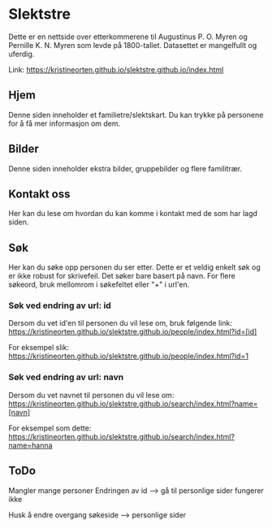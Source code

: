# Slektstre
Dette er en nettside over etterkommerene til Augustinus P. O. Myren og Pernille K. N. Myren som levde på 1800-tallet. Datasettet er mangelfullt og uferdig.

Link: https://kristineorten.github.io/slektstre.github.io/index.html

## Hjem
Denne siden inneholder et familietre/slektskart. Du kan trykke på personene for å få mer informasjon om dem.

## Bilder
Denne siden inneholder ekstra bilder, gruppebilder og flere familitrær.

## Kontakt oss
Her kan du lese om hvordan du kan komme i kontakt med de som har lagd siden.

## Søk
Her kan du søke opp personen du ser etter. Dette er et veldig enkelt søk og er ikke robust for skrivefeil. Det søker bare basert på navn. For flere søkeord, bruk mellomrom i søkefeltet eller "+" i url'en.

### Søk ved endring av url: id
Dersom du vet id'en til personen du vil lese om, bruk følgende link:
https://kristineorten.github.io/slektstre.github.io/people/index.html?id=[id]

For eksempel slik:
https://kristineorten.github.io/slektstre.github.io/people/index.html?id=1

### Søk ved endring av url: navn
Dersom du vet navnet til personen du vil lese om:
https://kristineorten.github.io/slektstre.github.io/search/index.html?name=[navn]

For eksempel som dette:
https://kristineorten.github.io/slektstre.github.io/search/index.html?name=hanna

## ToDo
Mangler mange personer
Endringen av id --> gå til personlige sider fungerer ikke

Husk å endre overgang søkeside --> personlige sider

